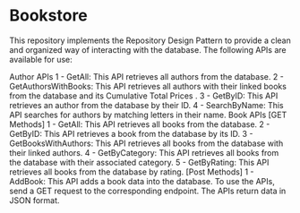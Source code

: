 # Bookstore
This repository implements the Repository Design Pattern to provide a clean and organized way of interacting with the database. The following APIs are available for use:

Author APIs
1 - GetAll: This API retrieves all authors from the database.
2 - GetAuthorsWithBooks: This API retrieves all authors with their linked books from the database and its Cumulative Total Prices .
3 - GetByID: This API retrieves an author from the database by their ID.
4 - SearchByName: This API searches for authors by matching letters in their name.
Book APIs
[GET Methods]
1 - GetAll: This API retrieves all books from the database.
2 - GetByID: This API retrieves a book from the database by its ID.
3 - GetBooksWithAuthors: This API retrieves all books from the database with their linked authors.
4 - GetByCategory: This API retrieves all books from the database with their associated category.
5 - GetByRating: This API retrieves all books from the database by rating.
[Post Methods]
1 - AddBook: This API adds a book data into  the database.
To use the APIs, send a GET request to the corresponding endpoint. The APIs return data in JSON format.

